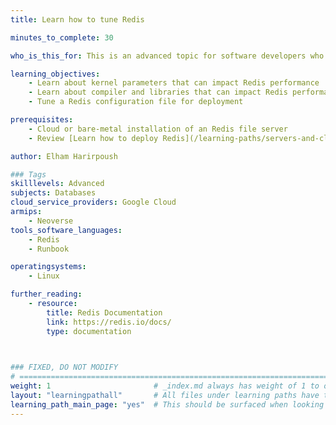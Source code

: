 ```yaml
---
title: Learn how to tune Redis

minutes_to_complete: 30

who_is_this_for: This is an advanced topic for software developers who want to deploy Redis on Arm-based servers and follow best practices to get performance benefits.

learning_objectives:
    - Learn about kernel parameters that can impact Redis performance
    - Learn about compiler and libraries that can impact Redis performance
    - Tune a Redis configuration file for deployment

prerequisites:
    - Cloud or bare-metal installation of an Redis file server
    - Review [Learn how to deploy Redis](/learning-paths/servers-and-cloud-computing/redis/) if you do not already have Redis setup

author: Elham Harirpoush

### Tags
skilllevels: Advanced
subjects: Databases
cloud_service_providers: Google Cloud
armips:
    - Neoverse
tools_software_languages:
    - Redis    
    - Runbook

operatingsystems:
    - Linux

further_reading:
    - resource:
        title: Redis Documentation
        link: https://redis.io/docs/
        type: documentation
    


### FIXED, DO NOT MODIFY
# ================================================================================
weight: 1                       # _index.md always has weight of 1 to order correctly
layout: "learningpathall"       # All files under learning paths have this same wrapper
learning_path_main_page: "yes"  # This should be surfaced when looking for related content. Only set for _index.md of learning path content.
---
```


